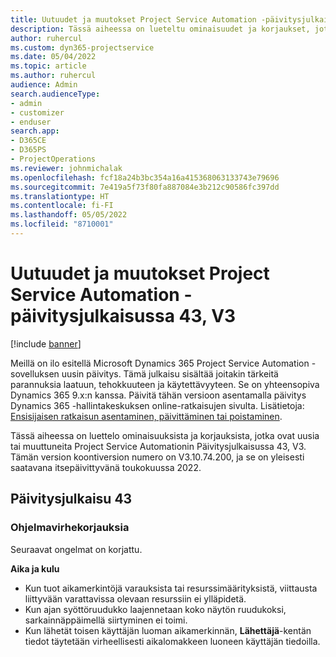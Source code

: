 ```yaml
---
title: Uutuudet ja muutokset Project Service Automation -päivitysjulkaisussa 43, V3
description: Tässä aiheessa on lueteltu ominaisuudet ja korjaukset, jotka ovat saatavissa Microsoft Dynamics 365 Project Service Automation -päivityksessä 43, V3.
author: ruhercul
ms.custom: dyn365-projectservice
ms.date: 05/04/2022
ms.topic: article
ms.author: ruhercul
audience: Admin
search.audienceType:
- admin
- customizer
- enduser
search.app:
- D365CE
- D365PS
- ProjectOperations
ms.reviewer: johnmichalak
ms.openlocfilehash: fcf18a24b3bc354a16a415368063133743e79696
ms.sourcegitcommit: 7e419a5f73f80fa887084e3b212c90586fc397dd
ms.translationtype: HT
ms.contentlocale: fi-FI
ms.lasthandoff: 05/05/2022
ms.locfileid: "8710001"
---
```

# <a name="whats-new-or-changed-in-project-service-automation-update-release-43-v3"></a>Uutuudet ja muutokset Project Service Automation -päivitysjulkaisussa 43, V3

[!include [banner](../includes/psa-now-project-operations.md)]

Meillä on ilo esitellä Microsoft Dynamics 365 Project Service Automation -sovelluksen uusin päivitys. Tämä julkaisu sisältää joitakin tärkeitä parannuksia laatuun, tehokkuuteen ja käytettävyyteen. Se on yhteensopiva Dynamics 365 9.x:n kanssa. Päivitä tähän versioon asentamalla päivitys Dynamics 365 -hallintakeskuksen online-ratkaisujen sivulta. Lisätietoja: [Ensisijaisen ratkaisun asentaminen, päivittäminen tai poistaminen](/power-platform/admin/install-remove-preferred-solution).

Tässä aiheessa on luettelo ominaisuuksista ja korjauksista, jotka ovat uusia tai muuttuneita Project Service Automationin Päivitysjulkaisussa 43, V3. Tämän version koontiversion numero on V3.10.74.200, ja se on yleisesti saatavana itsepäivittyvänä toukokuussa 2022.

## <a name="update-release-43"></a>Päivitysjulkaisu 43

### <a name="bug-fixes"></a>Ohjelmavirhekorjauksia

Seuraavat ongelmat on korjattu.


**Aika ja kulu**

- Kun tuot aikamerkintöjä varauksista tai resurssimäärityksistä, viittausta liittyvään varattavissa olevaan resurssiin ei ylläpidetä.
- Kun ajan syöttöruudukko laajennetaan koko näytön ruudukoksi, sarkainnäppäimellä siirtyminen ei toimi.
- Kun lähetät toisen käyttäjän luoman aikamerkinnän, **Lähettäjä**-kentän tiedot täytetään virheellisesti aikalomakkeen luoneen käyttäjän tiedoilla.
